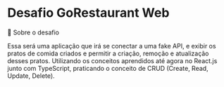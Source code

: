 # Desafio GoRestaurant Web

📃 Sobre o desafio

Essa será uma aplicação que irá se conectar a uma fake API, e exibir os pratos de comida criados e permitir a criação, remoção e atualização desses pratos. Utilizando os conceitos
aprendidos até agora no React.js junto com TypeScript, praticando o conceito de CRUD (Create, Read, Update, Delete).
